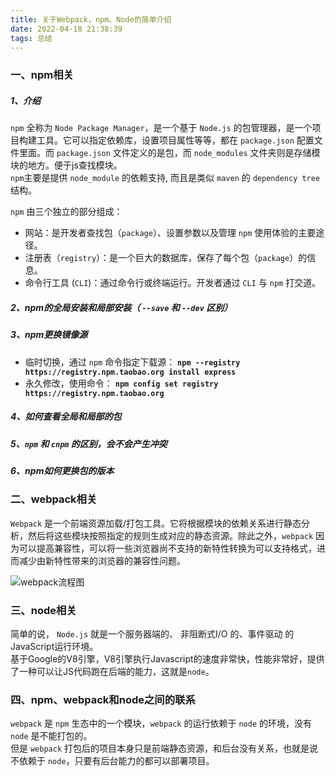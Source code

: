 ```yaml
---
title: 关于Webpack，npm、Node的简单介绍
date: 2022-04-18 21:38:39
tags: 总结
---
```


### 一、npm相关

##### 1、介绍

`npm` 全称为 `Node Package Manager`，是一个基于 `Node.js` 的包管理器，是一个项目构建工具。它可以指定依赖库，设置项目属性等等，都在 `package.json` 配置文件里面。而 `package.json` 文件定义的是包，而 `node_modules` 文件夹则是存储模块的地方。便于js查找模块。<br>
`npm`主要是提供 `node_module` 的依赖支持, 而且是类似 `maven` 的 `dependency tree` 结构。

`npm` 由三个独立的部分组成：
* 网站：是开发者查找包（`package`）、设置参数以及管理 `npm` 使用体验的主要途径。
* 注册表（`registry`）：是一个巨大的数据库，保存了每个包（`package`）的信息。
* 命令行工具 (`CLI`)：通过命令行或终端运行。开发者通过 `CLI` 与 `npm` 打交道。

##### 2、npm的全局安装和局部安装（ `--save` 和 `--dev` 区别）

##### 3、npm更换镜像源

* 临时切换，通过 `npm` 命令指定下载源： **`npm --registry https://registry.npm.taobao.org install express`**
* 永久修改，使用命令： **`npm config set registry https://registry.npm.taobao.org`**

##### 4、如何查看全局和局部的包
##### 5、`npm` 和 `cnpm` 的区别，会不会产生冲突
##### 6、npm如何更换包的版本

### 二、webpack相关

`Webpack` 是一个前端资源加载/打包工具。它将根据模块的依赖关系进行静态分析，然后将这些模块按照指定的规则生成对应的静态资源。除此之外，`webpack` 因为可以提高兼容性，可以将一些浏览器尚不支持的新特性转换为可以支持格式，进而减少由新特性带来的浏览器的兼容性问题。

![webpack流程图](https://cdn.staticaly.com/gh/thornboo/blog-image-bed@master/webpack流程图.518ty7jhnvw0.webp "webpack流程图")

### 三、node相关

简单的说， `Node.js` 就是一个服务器端的、 非阻断式I/O 的、事件驱动 的JavaScript运行环境。<br>
基于Google的V8引擎，V8引擎执行Javascript的速度非常快，性能非常好，提供了一种可以让JS代码跑在后端的能力，这就是`node`。

### 四、npm、webpack和node之间的联系

`webpack` 是 `npm` 生态中的一个模块，`webpack` 的运行依赖于 `node` 的环境，没有 `node` 是不能打包的。<br>
但是 `webpack` 打包后的项目本身只是前端静态资源，和后台没有关系，也就是说不依赖于 `node`，只要有后台能力的都可以部署项目。
